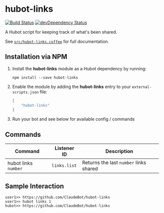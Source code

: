 # hubot-links

[![Build Status](https://travis-ci.org/ClaudeBot/hubot-links.svg)](https://travis-ci.org/ClaudeBot/hubot-links)
[![devDependency Status](https://david-dm.org/ClaudeBot/hubot-links/dev-status.svg)](https://david-dm.org/ClaudeBot/hubot-links#info=devDependencies)

A Hubot script for keeping track of what's been shared.

See [`src/hubot-links.coffee`](src/hubot-links.coffee) for full documentation.


## Installation via NPM

1. Install the **hubot-links** module as a Hubot dependency by running:

    ```
    npm install --save hubot-links
    ```

2. Enable the module by adding the **hubot-links** entry to your `external-scripts.json` file:

    ```json
    [
        "hubot-links"
    ]
    ```

3. Run your bot and see below for available config / commands


## Commands

Command | Listener ID | Description
--- | --- | ---
hubot links `number` | `links.list` | Returns the last `number` links shared


## Sample Interaction

```
user1>> https://github.com/ClaudeBot/hubot-links
user1>> hubot links 1
hubot>> https://github.com/ClaudeBot/hubot-links
```

